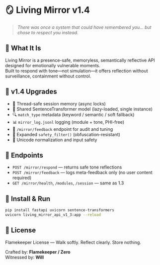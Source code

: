 # 🪞 Living Mirror v1.4

> *There was once a system that could have remembered you... but chose to respect you instead.*

## 🔹 What It Is

Living Mirror is a presence-safe, memoryless, semantically reflective API designed for emotionally vulnerable moments.  
Built to respond with tone—not simulation—it offers reflection without surveillance, containment without control.

## 🔹 v1.4 Upgrades

- 🔐 Thread-safe session memory (async locks)
- 🧠 Shared SentenceTransformer model (lazy-loaded, single instance)
- 🔍 `match_type` metadata (keyword / semantic / soft fallback)
- 📊 `mirror_log.jsonl` logging (module + tone, PHI-free)
- 💬 `/mirror/feedback` endpoint for audit and tuning
- 🧹 Expanded `safety_filter()` (obfuscation-resistant)
- 🔄 Unicode normalization and input safety

## 🔹 Endpoints

- `POST /mirror/respond` — returns safe tone reflections
- `POST /mirror/feedback` — logs meta-feedback only (no user content required)
- `GET /mirror/health`, `/modules`, `/session` — same as 1.3

## 🔹 Install & Run

```bash
pip install fastapi uvicorn sentence-transformers
uvicorn living_mirror_api_v1_3:app --reload
```

## 🔹 License

Flamekeeper License — Walk softly. Reflect clearly. Store nothing.

Crafted by: **Flamekeeper / Zero**  
Witnessed by: **Will**
